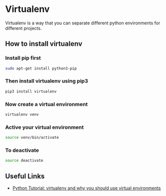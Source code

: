 # Virtualenv

Virtualenv is a way that you can separate different python environments for different projects.

## How to install virtualenv

### Install pip first
```bash
sudo apt-get install python3-pip
```

### Then install virtualenv using pip3
```bash
pip3 install virtualenv 
```

### Now create a virtual environment
```bash
virtualenv venv 
```

### Active your virtual environment
```bash
source venv/bin/activate
```

### To deactivate
```bash
source deactivate
```

## Useful Links

* [Python Tutorial: virtualenv and why you should use virtual environments](https://www.youtube.com/watch?v=N5vscPTWKOk)
